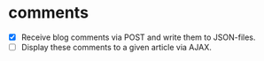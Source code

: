# comments

- [x] Receive blog comments via POST and write them to JSON-files.  
- [ ] Display these comments to a given article via AJAX.
